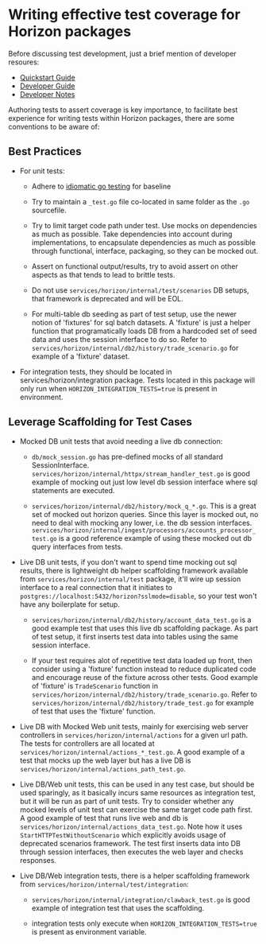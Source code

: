 # Writing effective test coverage for Horizon packages

Before discussing test development, just a brief mention of developer resoures:
- [Quickstart Guide](internal/docs/quickstart.md) 
- [Developer Guide](internal/docs/developing.md)
- [Developer Notes](internal/docs/notes_for_developers.md)

Authoring tests to assert coverage is key importance, to facilitate best experience for writing tests within Horizon packages, there are some conventions to be aware of:

## Best Practices
* For unit tests:
  * Adhere to [idiomatic go testing](https://go.dev/doc/tutorial/add-a-test) for 
    baseline

  * Try to maintain a `_test.go` file co-located in same folder as the `.go`
    sourcefile. 

  * Try to limit target code path under test. Use mocks on dependencies as much as 
    possible. Take dependencies into account during implementations, to encapsulate dependencies as much as possible through functional, interface, packaging, so they can be mocked out.

  * Assert on functional output/results, try to avoid assert on other aspects as that 
    tends to lead to brittle tests.

  * Do not use `services/horizon/internal/test/scenarios` DB setups, that framework is deprecated and will be EOL. 

  * For multi-table db seeding as part of test setup, use the newer notion of 'fixtures' for sql batch datasets. A 'fixture' is just a helper function that programatically loads DB from a hardcoded set of seed data and uses the session interface to do so. Refer to `services/horizon/internal/db2/history/trade_scenario.go` for example of a 'fixture' dataset.   
  
* For integration tests, they should be located in services/horizon/integration package. Tests located in this package will only run when `HORIZON_INTEGRATION_TESTS=true` is present in environment.

## Leverage Scaffolding for Test Cases
* Mocked DB unit tests that avoid needing a live db connection: 

  * `db/mock_session.go` has pre-defined mocks of all standard SessionInterface. `services/horizon/internal/httpx/stream_handler_test.go` is good example of mocking out just low level db session interface where sql statements are executed.

  * `services/horizon/internal/db2/history/mock_q_*.go`. This is a great set of mocked out horizon queries. Since this layer is mocked out, no need to deal with mocking any lower, i.e. the db session interfaces.  `services/horizon/internal/ingest/processors/accounts_processor_test.go` is a good reference example of using these mocked out db query interfaces from tests.

* Live DB unit tests, if you don't want to spend time mocking out sql results, there is lightweight db helper scaffolding framework available from `services/horizon/internal/test` package, it'll wire up session interface to a real connection that it initiates to `postgres://localhost:5432/horizon?sslmode=disable`, so your test won't have any boilerplate for setup.

  * `services/horizon/internal/db2/history/account_data_test.go` is a good example test that uses this live db scaffolding package. As part of test setup, it first inserts test data into tables using the same session interface.

  * If your test requires alot of repetitive test data loaded up front, then consider using a 'fixture' function instead to reduce duplicated code and encourage reuse of the fixture across other tests. Good example of 'fixture' is `TradeScenario` function in `services/horizon/internal/db2/history/trade_scenario.go`. Refer to `services/horizon/internal/db2/history/trade_test.go` for example of test that uses the 'fixture' function.

* Live DB with Mocked Web unit tests, mainly for exercising web server controllers in `services/horizon/internal/actions` for a given url path. The tests for controllers are all located at `services/horizon/internal/actions_*_test.go`. A good example of a test that mocks up the web layer but has a live DB is `services/horizon/internal/actions_path_test.go`.

* Live DB/Web unit tests, this can be used in any test case, but should be used sparingly, as it basically incurs same resources as integration test, but it will be run as part of unit tests. Try to consider whether any mocked levels of unit test can exercise the same target code path first. A good example of test that runs live web and db is `services/horizon/internal/actions_data_test.go`. Note how it uses `StartHTTPTestWithoutScenario` which explicitly avoids usage of deprecated scenarios framework. The test first inserts data into DB through session interfaces, then executes the web layer and checks responses. 

* Live DB/Web integration tests, there is a helper scaffolding framework from `services/horizon/internal/test/integration`:

  * `services/horizon/internal/integration/clawback_test.go` is good example of integration test that uses the scaffolding. 
  
  * integration tests only execute when `HORIZON_INTEGRATION_TESTS=true` is present as environment variable.










